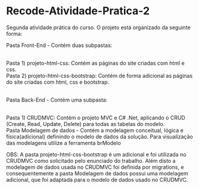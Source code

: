 # Recode-Atividade-Pratica-2
 Segunda atividade prática do curso.
 O projeto está organizado da seguinte forma:<br />
	<p>Pasta Front-End - Contém duas subpastas:</p><br />
		Pasta 1) projeto-html-css: Contém as páginas do site criadas com html e css.<br />
		Pasta 2) projeto-html-css-bootstrap: Contém de forma adicional as páginas do site criadas com html, css e bootstrap.<br /><br />
	<p>Pasta Back-End - Contém uma subpasta:</p><br />
		Pasta 1) CRUDMVC: Contém o projeto MVC e C# .Net, aplicando o CRUD (Create, Read, Update, Delete) para todas as tabelas do modelo.<br />
	Pasta Modelagem de dados - Contém a modelagem conceitual, lógica e física(adicional) definindo o modelo de dados da solução. Para visualização das modelagens utilize a ferramenta brModelo<br />

OBS: A pasta projeto-html-css-bootstrap é um adicional e foi utilizada no CRUDMVC como solicitado pelo enunciado do trabalho. Além disto a modelagem de dados
usada no CRUDMVC foi definida por migrations, e consequentemente a pasta Modelagem de dados possui uma modelagem adicional, que foi adaptada para o modelo
de dados usado no CRUDMVC.
